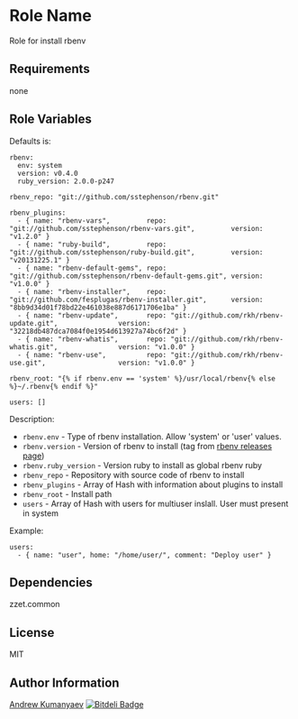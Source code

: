Role Name
========

Role for install rbenv

Requirements
------------

none

Role Variables
--------------

Defaults is:

    rbenv:
      env: system
      version: v0.4.0
      ruby_version: 2.0.0-p247

    rbenv_repo: "git://github.com/sstephenson/rbenv.git"

    rbenv_plugins:
      - { name: "rbenv-vars",         repo: "git://github.com/sstephenson/rbenv-vars.git",         version: "v1.2.0" }
      - { name: "ruby-build",         repo: "git://github.com/sstephenson/ruby-build.git",         version: "v20131225.1" }
      - { name: "rbenv-default-gems", repo: "git://github.com/sstephenson/rbenv-default-gems.git", version: "v1.0.0" }
      - { name: "rbenv-installer",    repo: "git://github.com/fesplugas/rbenv-installer.git",      version: "8bb9d34d01f78bd22e461038e887d6171706e1ba" }
      - { name: "rbenv-update",       repo: "git://github.com/rkh/rbenv-update.git",               version: "32218db487dca7084f0e1954d613927a74bc6f2d" }
      - { name: "rbenv-whatis",       repo: "git://github.com/rkh/rbenv-whatis.git",               version: "v1.0.0" }
      - { name: "rbenv-use",          repo: "git://github.com/rkh/rbenv-use.git",                  version: "v1.0.0" }

    rbenv_root: "{% if rbenv.env == 'system' %}/usr/local/rbenv{% else %}~/.rbenv{% endif %}"

    users: []

Description:

- ` rbenv.env ` - Type of rbenv installation. Allow 'system' or 'user' values.
- ` rbenv.version ` - Version of rbenv to install (tag from [rbenv releases page](https://github.com/sstephenson/rbenv/releases))
- ` rbenv.ruby_version ` - Version ruby to install as global rbenv ruby
- ` rbenv_repo ` - Repository with source code of rbenv to install
- ` rbenv_plugins ` - Array of Hash with information about plugins to install
- ` rbenv_root ` - Install path
- ` users ` - Array of Hash with users for multiuser inslall. User must present in system

Example:

    users:
      - { name: "user", home: "/home/user/", comment: "Deploy user" }

Dependencies
------------

zzet.common

License
-------

MIT

Author Information
------------------

[Andrew Kumanyaev](http://github.com/zzet)
[![Bitdeli Badge](https://d2weczhvl823v0.cloudfront.net/zzet/ansible-rbenv-role/trend.png)](https://bitdeli.com/free "Bitdeli Badge")

